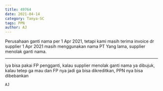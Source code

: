 ```yaml
---
title: 49764
date: 2021-04-14
category: Tanya-SC
tags: PPN
author: AJ
---
```


Perusahaan ganti nama per 1 Apr 2021, tetapi kami masih terima invoice dr supplier 1 Apr 2021 masih menggunakan nama PT Yang lama, supplier menolak ganti nama.

---

iya bisa pakai FP pengganti, kalau supplier menolak ganti nama ya dibujuk, kalau tetep ga mau dan FP nya jadi ga bisa dikreditkan, PPN nya bisa dibebankan

`AJ`
